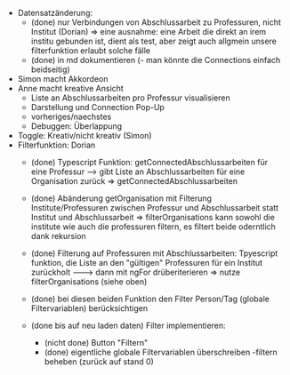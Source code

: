 - Datensatzänderung:
  - (done) nur Verbindungen von Abschlussarbeit zu Professuren, nicht Institut (Dorian)
    => eine ausnahme: eine Arbeit die direkt an irem institu gebunden ist, dient als test, aber zeigt auch allgmein unsere filterfunktion erlaubt solche fälle
  - (done) in md dokumentieren 
(- man könnte die Connections einfach beidseitig)
- Simon macht Akkordeon
- Anne macht kreative Ansicht
  - Liste an Abschlussarbeiten pro Professur visualisieren
  - Darstellung und Connection Pop-Up
  - vorheriges/naechstes
  - Debuggen: Überlappung
- Toggle: Kreativ/nicht kreativ (Simon)
- Filterfunktion: Dorian
  - (done) Typescript Funktion: getConnectedAbschlussarbeiten für eine Professur --> gibt Liste an Abschlussarbeiten für eine Organisation zurück
    => getConnectedAbschlussarbeiten
  - (done) Abänderung getOrganisation mit Filterung Institute/Professuren zwischen Professur und Abschlussarbeit statt Institut und Abschlussarbeit
    => filterOrganisations kann sowohl die institute wie auch die professuren filtern, es filtert beide oderntlich dank rekursion
  - (done) Filterung auf Professuren mit Abschlussarbeiten: Tpyescript funktion, die Liste an den "gültigen" Professuren für ein Institut zurückholt ---> dann mit ngFor drüberiterieren
    => nutze filterOrganisations (siehe oben)
  
  - (done) bei diesen beiden Funktion den Filter Person/Tag (globale Filtervariablen) berücksichtigen
  - (done bis auf neu laden daten) Filter implementieren:
    - (nicht done) Button "Filtern"
    - (done) eigentliche globale Filtervariablen überschreiben
    -filtern beheben (zurück auf stand 0)
